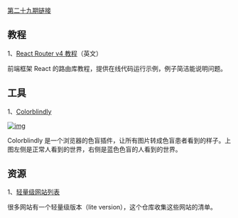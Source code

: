[第二十九期链接](https://github.com/ruanyf/weekly/blob/master/docs/issue-29.md)

## 教程

1、[React Router v4 教程](https://blog.pshrmn.com/simple-react-router-v4-tutorial/)（英文）

前端框架 React 的路由库教程，提供在线代码运行示例，例子简洁能说明问题。

## 工具

1、[Colorblindly](https://github.com/oftheheadland/Colorblindly)

[![img](https://camo.githubusercontent.com/b797ad32b01a8edc84c6688b8eecb997531423367da5e16b80c69ae9c0702e09/68747470733a2f2f7777772e77616e67626173652e636f6d2f626c6f67696d672f61737365742f3230313831312f6267323031383131303231362e6a7067)](https://camo.githubusercontent.com/b797ad32b01a8edc84c6688b8eecb997531423367da5e16b80c69ae9c0702e09/68747470733a2f2f7777772e77616e67626173652e636f6d2f626c6f67696d672f61737365742f3230313831312f6267323031383131303231362e6a7067)

Colorblindly 是一个浏览器的色盲插件，让所有图片转成色盲患者看到的样子。上图左侧是正常人看到的世界，右侧是蓝色色盲的人看到的世界。

## 资源

1、[轻量级网站列表](https://github.com/mdibaiee/awesome-lite-websites)

很多网站有一个轻量级版本（lite version），这个仓库收集这些网站的清单。

